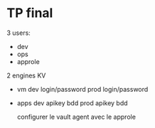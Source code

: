 # TP final

3 users:
- dev
- ops
- approle

2 engines KV
- vm
   dev
     login/password
   prod
     login/password
- apps
   dev
     apikey
     bdd
   prod
     apikey
     bdd

  configurer le vault agent avec le approle
